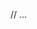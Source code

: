 <template>
  <LayoutContainerGrid>
    <div class="col-1" />
  </LayoutContainerGrid>
</template>

// ...

<script setup lang="ts">
import LayoutContainerGrid from '@/components/layout/LayoutContainerGrid.vue';
</script>

<style lang="scss">
@use '@/assets/styles/layout-grid' as *;
</style>
